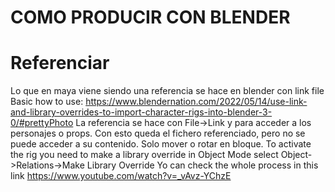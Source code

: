 # COMO PRODUCIR CON BLENDER

# Referenciar
Lo que en maya viene siendo una referencia se hace en blender con link file
Basic how to use: https://www.blendernation.com/2022/05/14/use-link-and-library-overrides-to-import-character-rigs-into-blender-3-0/#prettyPhoto
La referencia se hace con File->Link y para acceder a los personajes o props. Con esto queda el fichero referenciado, pero no se puede acceder a su contenido. Solo mover o rotar en bloque.
To activate the rig you need to make a library override in Object Mode select Object->Relations->Make Library Override
Yo can check the whole process in this link https://www.youtube.com/watch?v=_vAvz-YChzE

